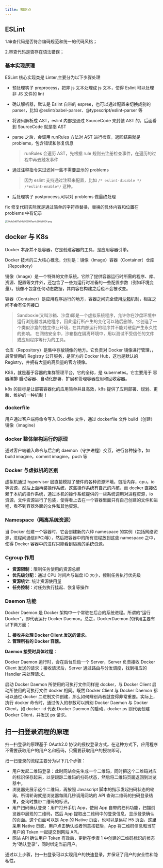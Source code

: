 ```yaml
---
title: 知识点
---
```


## ESLint

1.审查代码是否符合编码规范和统一的代码风格；

2.审查代码是否存在语法错误；

### 基本实现原理

ESLint 核心实现类是 Linter,主要分为以下步骤处理

- 预处理钩子 preprocess，把非 js 文本处理成 js 文本，使得 Eslint 可以处理非 JS 文件的 lint

- 确认解析器，默认是 Eslint 自带的 espree，也可以通过配置来切换成别的 parser，比如 @eslint/babel-parser、@typescript/eslint-parser 等

- 将源码解析成 AST，eslint 内部是通过 SourceCode 来封装 AST 的，后面看到 SourceCode 就是指 AST

- parse 之后，会调用 runRules 方法对 AST 进行检查，返回结果就是 problems，包含错误和修复信息

  > runRules 会遍历 AST，先根据 rule 规则去注册检查事件，在遍历的过程中再去触发事件

- 通过注释指令来过滤掉一些不需要显示的 problems

  > 因为 eslint 支持通过注释来配置，比如 `/* eslint-disable */` `/*eslint-enable*/` 这种。

- 后处理钩子 postprocess,可以对 problems 做最终处理

fix 修复代码实际就是通过简单的字符串替换，替换的具体内容和位置在 problems 中有记录

<img src="https://blog-images-1302031947.cos.ap-guangzhou.myqcloud.com/images/19cfb0d671a94b005987aa4c266d6004.png" alt="19cfb0d671a94b005987aa4c266d6004.png" style="zoom:50%;" />

## docker 与 K8s

Docker 本身并不是容器，它是创建容器的工具，是应用容器引擎。

Docker 技术的三大核心概念，分别是：镜像（Image）容器（Container）仓库（Repository）

镜像（Image）是一个特殊的文件系统。它除了提供容器运行时所需的程序、库、资源、配置等文件外，还包含了一些为运行时准备的一些配置参数（例如环境变量）。镜像不包含任何动态数据，其内容在构建之后也不会被改变。

容器（Container）是应用程序运行的地方，容器之间完全使用[沙箱](https://baike.baidu.com/item/沙箱/393318)机制，相互之间不会有任何接口

> Sandboxie(又叫沙箱、沙盘)即是一个虚拟系统程序，允许你在沙盘环境中运行浏览器或其他程序，因此运行所产生的变化可以随后删除。它创造了一个类似沙盒的独立作业环境，在其内部运行的程序并不能对硬盘产生永久性的影响。 在网络安全中，沙箱指在隔离环境中，用以测试不受信任的文件或应用程序等行为的工具。

仓库（Repository）是集中存放镜像的地方。它负责对 Docker 镜像进行管理，，最常使用的 Registry 公开服务，是官方的 Docker Hub，这也是默认的 Registry，并拥有大量的高质量的官方镜像。

K8S，就是基于容器的集群管理平台，它的全称，是 kubernetes。它主要用于 容器编排 启动容器、自动化部署、扩展和管理容器应用和回收容器。

k8s 的目标是让部署容器化的应用简单并且高效，k8s 提供了应用部署、规划、更新、维护的一种机制！

### dockerfile

用户通过客户端将命令写入 Dockfile 文件，通过 dockerfile 文件 build（创建）镜像（imagine）

### docker 整体架构运行的原理

通过客户端输入命令与后台的 daemon（守护进程）交互，进行各种操作，如 build imagine，commit imagine，push 等

### Docker 与虚拟机的区别

虚拟机通过 hypervisor 层直接模拟了硬件的各种资源环境，包括内存，cpu，io 等资源，然后上面再装操作系统，这些操作系统有自己的内核，而 docker 直接依赖于本机的操作系统，通过本机的操作系统提供的一些系统调用对进程资源，io 资源，文件资源进行了包装，使得看上去在一个容器里面只有自己创建的文件和进程，看不到容器外面的文件和其他资源。

### Namespace（隔离系统资源）

当 Docker 创建一个容器时，它会创建新的六种 namespace 的实例（包括网络资源，进程间通信(IPC)等），然后把容器中的所有进程放到这些 namespace 之中，使得 Docker 容器中的进程只能看到隔离的系统资源。

### Cgroup 作用

- **资源限制**：限制任务使用的资源总额
- **优先级分配**：通过 CPU 时间片与磁盘 IO 大小，控制任务执行优先级
- **资源统计**: 统计资源使用量
- **任务控制**：对任务执行挂起、恢复等操作

### Daemon 功能

Docker Daemon 是 Docker 架构中一个常驻在后台的系统进程。所谓的“运行 Docker”，即代表运行 Docker Daemon。总之，DockerDaemon 的作用主要有以下两方面：

1.  **接收并处理 Docker Client 发送的请求。**
2.  **管理所有的 Docker 容器。**

**Daemon 接受时具体过程：**

Docker Daemon 运行时，会在后台启动一个 Server，Server 负责接收 Docker Client 发送的请求；接收请求后，Server 通过路由与分发调度，找到相应的 Handler 来处理请求。

启动 Docker Daemon 所使用的可执行文件同样是 docker，与 Docker Client 启动所使用的可执行文件 docker 相同。既然 Docker Client 与 Docker Daemon 都可以通过 docker 二进制文件创建，那么如何辨别两者就变得非常重要。实际上，执行 docker 命令时，通过传入的参数可以辨别 Docker Daemon 与 Docker Client，如 docker –d 代表 Docker Daemon 的启动，docker ps 则代表创建 Docker Client，并发送 ps 请求。

## 扫一扫登录流程的原理

扫一扫登录的原理基于 OAuth2.0 协议的授权登录方式。在这种方式下，应用程序不需要获取用户的用户名和密码，只需要获取用户的授权即可。

扫一扫登录的流程主要分为以下几个步骤：

- 用户发起二维码登录：此时网站会先生成一个二维码，同时把这个二维码对应的标识保存起来，以便跟踪二维码的扫码状态，然后将二维码页面返回到浏览器中。
- 浏览器先展示这个二维码，再按照 Javascript 脚本的指示发起扫码状态的轮询。所谓轮询就是浏览器每隔几秒调用网站的 API 查询二维码的扫码登录结果，查询时携带二维码的标识。
- 用户扫码确认登录：用户打开手机 App，使用 App 自带的扫码功能，扫描浏览器中展现的二维码，然后 App 提取出二维码中的登录信息，显示登录确认的页面。这个页面可以是 App 的 Native 页面，也可以是远程 H5 页面，这里采用 Native 页面。用户点击确认或者同意按钮后，App 将二维码信息和当前用户的 Token 一起提交到网站 API。
- 网站 API 确认用户 Token 有效后，更新在步骤 1 中创建的二维码标识的状态为“确认登录”，同时绑定当前用户。

通过以上步骤，扫一扫登录可以实现用户的快速登录，并保证了用户的安全性和隐私性。
